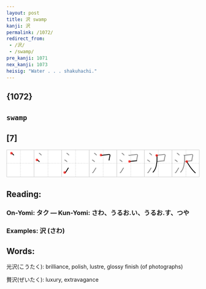 ```yaml
---
layout: post
title: 沢 swamp
kanji: 沢
permalink: /1072/
redirect_from:
 - /沢/
 - /swamp/
pre_kanji: 1071
nex_kanji: 1073
heisig: "Water . . . shakuhachi."
---
```


## {1072}

## `swamp`

## [7]

<div class="stroke"><img src="../images/E6B2A2.png" /></div>

## Reading:

### On-Yomi: タク &mdash; Kun-Yomi: さわ、うるお.い、うるお.す、つや

### Examples: 沢 (さわ)

## Words:

光沢(こうたく): brilliance, polish, lustre, glossy finish (of photographs)

贅沢(ぜいたく): luxury, extravagance
